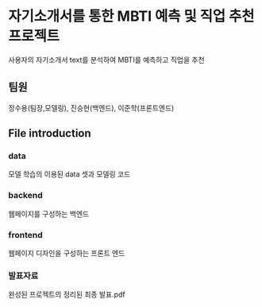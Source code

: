 # 자기소개서를 통한 MBTI 예측 및 직업 추천 프로젝트
사용자의 자기소개서 text를 분석하여 MBTI를 예측하고 직업을 추천

## 팀원
정수용(팀장,모델링), 진승현(백엔드), 이준학(프론트엔드)

## File introduction
### data 
모델 학습의 이용된 data 셋과 모델링 코드
### backend 
웹페이지를 구성하는 백엔드 
### frontend 
웹페이지 디자인을 구성하는 프론트 엔드 
### 발표자료 
완성된 프로젝트의 정리된 최종 발표.pdf 
